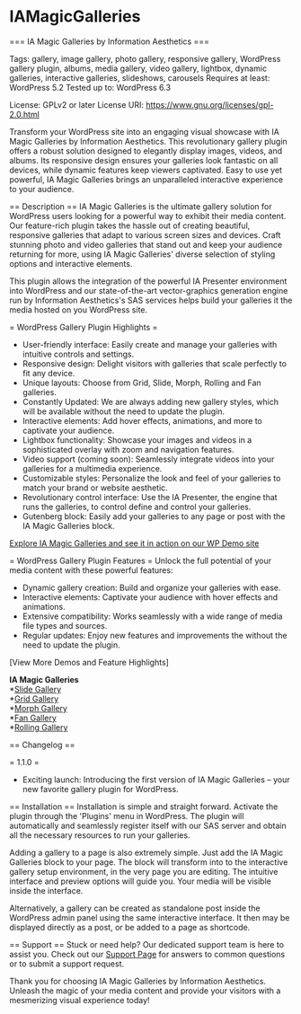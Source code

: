 # IAMagicGalleries
=== IA Magic Galleries by Information Aesthetics ===

Tags: gallery, image gallery, photo gallery, responsive gallery, WordPress gallery plugin, albums, media gallery, video gallery, lightbox, dynamic galleries, interactive galleries, slideshows, carousels
Requires at least: WordPress 5.2
Tested up to: WordPress 6.3

License: GPLv2 or later
License URI: https://www.gnu.org/licenses/gpl-2.0.html

Transform your WordPress site into an engaging visual showcase with IA Magic Galleries by Information Aesthetics. This revolutionary gallery plugin offers a robust solution designed to elegantly display images, videos, and albums. Its responsive design ensures your galleries look fantastic on all devices, while dynamic features keep viewers captivated. Easy to use yet powerful, IA Magic Galleries brings an unparalleled interactive experience to your audience.

== Description ==
IA Magic Galleries is the ultimate gallery solution for WordPress users looking for a powerful way to exhibit their media content. Our feature-rich plugin takes the hassle out of creating beautiful, responsive galleries that adapt to various screen sizes and devices. Craft stunning photo and video galleries that stand out and keep your audience returning for more, using IA Magic Galleries' diverse selection of styling options and interactive elements.

This plugin allows the integration of the powerful IA Presenter environment into WordPress and our state-of-the-art vector-graphics generation engine run by Information Aesthetics's SAS services helps build your galleries it the media hosted on you WordPress site.

= WordPress Gallery Plugin Highlights =
- User-friendly interface: Easily create and manage your galleries with intuitive controls and settings.
- Responsive design: Delight visitors with galleries that scale perfectly to fit any device.
- Unique layouts: Choose from Grid, Slide, Morph, Rolling and Fan galleries.
- Constantly Updated: We are always adding new gallery styles, which will be available without the need to update the plugin.
- Interactive elements: Add hover effects, animations, and more to captivate your audience.
- Lightbox functionality: Showcase your images and videos in a sophisticated overlay with zoom and navigation features.
- Video support (coming soon): Seamlessly integrate videos into your galleries for a multimedia experience.
- Customizable styles: Personalize the look and feel of your galleries to match your brand or website aesthetic.
- Revolutionary control interface: Use the IA Presenter, the engine that runs the galleries, to control define and control your galleries.
- Gutenberg block: Easily add your galleries to any page or post with the IA Magic Galleries block.

[Explore IA Magic Galleries and see it in action on our WP Demo site](https://iaesth.ca/wp/)

= WordPress Gallery Plugin Features =
Unlock the full potential of your media content with these powerful features:

- Dynamic gallery creation: Build and organize your galleries with ease.
- Interactive elements: Captivate your audience with hover effects and animations.
- Extensive compatibility: Works seamlessly with a wide range of media file types and sources.
- Regular updates: Enjoy new features and improvements the without the need to update the plugin.

[View More Demos and Feature Highlights]

**IA Magic Galleries**<br>
*<a href="https://iaesth.ca/wp/slide-gallery-sample/" target="_blank">Slide Gallery</a><br>
*<a href="https://iaesth.ca/wp/grid-smaple-gallery/" target="_blank">Grid Gallery</a><br>
*<a href="https://iaesth.ca/wp/morph-gallery-sample/" target="_blank">Morph Gallery</a><br>
*<a href="https://iaesth.ca/wp/fan-gallery-sample/" target="_blank">Fan Gallery</a><br>
*<a href="https://iaesth.ca/wp/rolling-gallery-sample/" target="_blank">Rolling Gallery</a><br>


== Changelog ==

= 1.1.0 =
- Exciting launch: Introducing the first version of IA Magic Galleries – your new favorite gallery plugin for WordPress.

== Installation ==
Installation is simple and straight forward. Activate the plugin through the 'Plugins' menu in WordPress. The plugin will
automatically and seamlessly register itself with our SAS server and obtain all the necessary resources to run your galleries.

Adding a gallery to a page is also extremely simple. Just add the IA Magic Galleries block to your page. The block will transform into to the interactive gallery setup environment, in the very page you are editing. The intuitive interface and preview options will guide you. Your media will be visible inside the interface.

Alternatively, a gallery can be created as standalone post inside the WordPress admin panel using the same interactive interface. It then may be displayed directly as a post, or be added to a page as shortcode.


== Support ==
Stuck or need help? Our dedicated support team is here to assist you. Check out our [Support Page]() for answers to common questions or to submit a support request.

Thank you for choosing IA Magic Galleries by Information Aesthetics. Unleash the magic of your media content and provide your visitors with a mesmerizing visual experience today!
